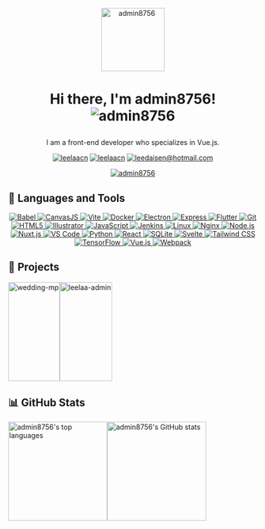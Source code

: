 <p align="center">
  <img src="https://leelaa.cn/pwa-256x256.png" alt="admin8756" width="128" height="128">
</p>

<h1 align="center">Hi there, I'm admin8756! <img src="https://komarev.com/ghpvc/?username=admin8756&label=Profile%20views&color=0e75b6&style=flat" alt="admin8756" />  </p></h1>

<p align="center">
   I am a front-end developer who specializes in Vue.js.
</p>

<p align="center">
  <a href="https://leelaa.cn" target="blank"><img src="https://img.shields.io/badge/blog/leelaa.cn-blueviolet?logo=blogger&style=for-the-badge" alt="leelaacn" /></a>
  <a href="https://twitter.com/leelaacn" target="blank"><img src="https://img.shields.io/twitter/follow/leelaacn?logo=twitter&style=for-the-badge" alt="leelaacn" /></a>
  <a href="mailto:leedaisen@hotmail.com" target="blank"><img src="https://img.shields.io/badge/Mail/Hotmail-blue?logo=gmail&style=for-the-badge" alt="leedaisen@hotmail.com" /></a>
</p>

<p align="center">
  <a href="https://github.com/ryo-ma/github-profile-trophy" target="_blank" rel="noreferrer">
    <img src="https://github-profile-trophy.vercel.app/?username=admin8756&row=1&column=5" alt="admin8756" />
  </a>
</p>

<h2>🌟 Languages and Tools</h2>

<p align="center"> 
  <a href="https://babeljs.io/" target="_blank" rel="noreferrer"> 
    <img src="https://img.shields.io/badge/Babel-F9DC3E?style=for-the-badge&logo=babel&logoColor=black" alt="Babel">
  </a> 
  <a href="https://canvasjs.com" target="_blank" rel="noreferrer"> 
    <img src="https://img.shields.io/badge/CanvasJS-FFA117?style=for-the-badge&logo=canvasjs&logoColor=white" alt="CanvasJS">
  </a>
  <a href="https://vitejs.dev/" target="_blank" rel="noreferrer">
    <img src="https://img.shields.io/badge/Vite-646CFF?style=for-the-badge&logo=vite&logoColor=white" alt="Vite">
  </a>
  <a href="https://www.docker.com/" target="_blank" rel="noreferrer">
    <img src="https://img.shields.io/badge/Docker-2496ED?style=for-the-badge&logo=docker&logoColor=white" alt="Docker">
  </a>
  <a href="https://www.electronjs.org" target="_blank" rel="noreferrer"> 
    <img src="https://img.shields.io/badge/Electron-47848F?style=for-the-badge&logo=electron&logoColor=white" alt="Electron">
  </a> 
  <a href="https://expressjs.com" target="_blank" rel="noreferrer"> 
    <img src="https://img.shields.io/badge/Express-000000?style=for-the-badge&logo=express&logoColor=white" alt="Express">
  </a> 
    <a href="https://flutter.dev" target="_blank" rel="noreferrer"> 
    <img src="https://img.shields.io/badge/Flutter-02569B?style=for-the-badge&logo=flutter&logoColor=white" alt="Flutter">
  </a> 
  <a href="https://git-scm.com/" target="_blank" rel="noreferrer"> 
    <img src="https://img.shields.io/badge/Git-F05032?style=for-the-badge&logo=git&logoColor=white" alt="Git">
  </a>
  <a href="https://www.w3.org/html/" target="_blank" rel="noreferrer"> 
      <img src="https://img.shields.io/badge/HTML5-E34F26?style=for-the-badge&logo=html5&logoColor=white" alt="HTML5">
  </a>
  <a href="https://www.adobe.com/in/products/illustrator.html" target="_blank" rel="noreferrer"> 
    <img src="https://img.shields.io/badge/Illustrator-FF9A00?style=for-the-badge&logo=adobe-illustrator&logoColor=white" alt="Illustrator">
  </a> 
  <a href="https://developer.mozilla.org/en-US/docs/Web/JavaScript" target="_blank" rel="noreferrer"> 
    <img src="https://img.shields.io/badge/JavaScript-F7DF1E?style=for-the-badge&logo=javascript&logoColor=black" alt="JavaScript">
  </a>
  <a href="https://www.jenkins.io" target="_blank" rel="noreferrer"> 
    <img src="https://img.shields.io/badge/Jenkins-D24939?style=for-the-badge&logo=jenkins&logoColor=white" alt="Jenkins">
  </a> 
  <a href="https://www.linux.org/" target="_blank" rel="noreferrer"> 
    <img src="https://img.shields.io/badge/Linux-FCC624?style=for-the-badge&logo=linux&logoColor=black" alt="Linux">
  </a>
  <a href="https://www.nginx.com" target="_blank" rel="noreferrer"> 
    <img src="https://img.shields.io/badge/Nginx-009639?style=for-the-badge&logo=nginx&logoColor=white" alt="Nginx">
  </a>
  <a href="https://nodejs.org" target="_blank" rel="noreferrer"> 
    <img src="https://img.shields.io/badge/Node.js-339933?style=for-the-badge&logo=node.js&logoColor=white" alt="Node.js">
  </a> 
  <a href="https://nuxtjs.org/" target="_blank" rel="noreferrer">
    <img src="https://img.shields.io/badge/Nuxt.js-00C58E?style=for-the-badge&logo=nuxt.js&logoColor=white" alt="Nuxt.js">
  </a> 
<a href="https://code.visualstudio.com/" target="_blank" rel="noreferrer">
  <img src="https://img.shields.io/badge/VS_Code-007ACC?style=for-the-badge&logo=visual-studio-code&logoColor=white" alt="VS Code">
</a>
  <a href="https://www.python.org" target="_blank" rel="noreferrer"> 
    <img src="https://img.shields.io/badge/Python-3776AB?style=for-the-badge&logo=python&logoColor=white" alt="Python">
  </a>
  <a href="https://reactjs.org/" target="_blank" rel="noreferrer">
    <img src="https://img.shields.io/badge/React-61DAFB?style=for-the-badge&logo=react&logoColor=black" alt="React">
  </a> 
  <a href="https://www.sqlite.org/" target="_blank" rel="noreferrer">
    <img src="https://img.shields.io/badge/SQLite-003B57?style=for-the-badge&logo=sqlite&logoColor=white" alt="SQLite">
  </a>
  <a href="https://svelte.dev" target="_blank" rel="noreferrer"> 
    <img src="https://img.shields.io/badge/Svelte-FF3E00?style=for-the-badge&logo=svelte&logoColor=white" alt="Svelte">
  </a> 
  <a href="https://tailwindcss.com/" target="_blank" rel="noreferrer"> 
    <img src="https://img.shields.io/badge/Tailwind_CSS-38B2AC?style=for-the-badge&logo=tailwind-css&logoColor=white" alt="Tailwind CSS">
  </a>
  <a href="https://www.tensorflow.org" target="_blank" rel="noreferrer"> 
    <img src="https://img.shields.io/badge/TensorFlow-FF6F00?style=for-the-badge&logo=tensorflow&logoColor=white" alt="TensorFlow">
  </a> 
  <a href="https://vuejs.org/" target="_blank" rel="noreferrer"> 
    <img src="https://img.shields.io/badge/Vue.js-4FC08D?style=for-the-badge&logo=vue.js&logoColor=white" alt="Vue.js">
  </a> 
  <a href="https://webpack.js.org" target="_blank" rel="noreferrer"> 
    <img src="https://img.shields.io/badge/Webpack-8DD6F9?style=for-the-badge&logo=webpack&logoColor=black" alt="Webpack">
  </a>
</p>

<h2>💼 Projects</h2>


<div style="display: flex; height: 200px;">
  <a href="https://github.com/admin8756/wedding-mp">
    <img src="https://github-readme-stats.vercel.app/api/pin/?username=admin8756&repo=wedding-mp&theme=gruvbox" alt="wedding-mp" style="height: 100%;">
  </a>
  <a href="https://github.com/admin8756/leelaa-admin">
    <img src="https://github-readme-stats.vercel.app/api/pin/?username=admin8756&repo=leelaa-admin&theme=gruvbox" alt="leelaa-admin" style="height: 100%;">
  </a>
</div>

<h2>📊 GitHub Stats</h2>

<div style="display: flex; height: 200px;">
  <img src="https://github-readme-stats.vercel.app/api/top-langs/?username=admin8756&layout=compact&theme=dracula" alt="admin8756's top languages" style="height: 200px;">
  <img src="https://github-readme-stats.vercel.app/api?username=admin8756&show_icons=true&count_private=true&theme=dracula" alt="admin8756's GitHub stats" style="height: 200px;">
</div>

